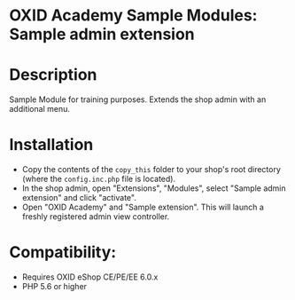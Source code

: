 OXID Academy Sample Modules: Sample admin extension
===================================================

# Description
Sample Module for training purposes. Extends the shop admin with an additional menu.

# Installation
* Copy the contents of the `copy_this` folder to your shop's root directory (where the `config.inc.php` file is located).
* In the shop admin, open "Extensions", "Modules", select "Sample admin extension" and click "activate".
* Open "OXID Academy" and "Sample extension". This will launch a freshly registered admin view controller.

# Compatibility:
* Requires OXID eShop CE/PE/EE 6.0.x
* PHP 5.6 or higher
 